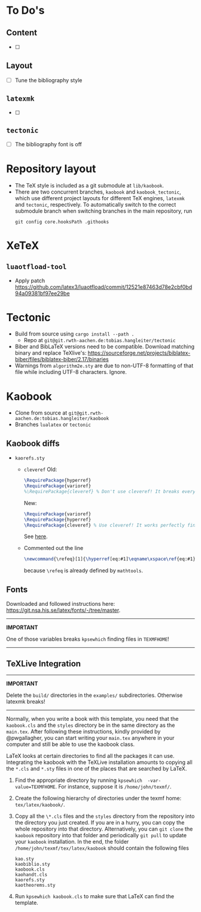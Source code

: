 # To Do's
## Content
- [ ]
## Layout
- [ ] Tune the bibliography style
## `latexmk`
- [ ]
## `tectonic`
- [ ] The bibliography font is off

# Repository layout
- The TeX style is included as a git submodule at `lib/kaobook`. 
- There are two concurrent branches, `kaobook` and `kaobook_tectonic`, which use different project layouts for different TeX engines, `latexmk` and `tectonic`, respectively. 
  To automatically switch to the correct submodule branch when switching branches in the main repository, run 
  ```
  git config core.hooksPath .githooks
  ```

# XeTeX
 
## `luaotfload-tool`
- Apply patch https://github.com/latex3/luaotfload/commit/12521e87463d78e2cbf0bd94a09381bf97ee29be

# Tectonic
- Build from source using `cargo install --path .`
  - Repo at `git@git.rwth-aachen.de:tobias.hangleiter/tectonic`
- Biber and BibLaTeX versions need to be compatible. Download matching binary and replace TeXlive's: https://sourceforge.net/projects/biblatex-biber/files/biblatex-biber/2.17/binaries
- Warnings from `algorithm2e.sty` are due to non-UTF-8 formatting of that file while including UTF-8 characters. Ignore.

# Kaobook
- Clone from source at `git@git.rwth-aachen.de:tobias.hangleiter/kaobook`
- Branches `lualatex` or `tectonic`
## Kaobook diffs
- `kaorefs.sty`
   - `cleveref`
     Old:
	 ```latex
	 \RequirePackage{hyperref}
	 \RequirePackage{varioref}
	 %\RequirePackage{cleveref} % Don't use cleveref! It breaks everything
	 ```
	 New:
	 ```latex
	 \RequirePackage{varioref}
	 \RequirePackage{hyperref}
	 \RequirePackage{cleveref} % Use cleveref! It works perfectly fine
	 ```
	 See [here](https://tex.stackexchange.com/questions/83037/difference-between-ref-varioref-and-cleveref-decision-for-a-thesis).

   - Commented out the line
     ```latex
     \newcommand{\refeq}[1]{\hyperref[eq:#1]\eqname\xspace\ref{eq:#1}}
     ```
     because `\refeq` is already defined by `mathtools`.

## Fonts
Downloaded and followed instructions here: https://git.nsa.his.se/latex/fonts/-/tree/master.

---
**IMPORTANT**

One of those variables breaks `kpsewhich` finding files in `TEXMFHOME`!

---

## TeXLive Integration

---
**IMPORTANT**

Delete the `build/` directories in the `examples/` subdirectories. Otherwise latexmk breaks!

---

Normally, when you write a book with this template, you need that the
`kaobook.cls` and the `styles` directory be in the same directory as the
`main.tex`. After following these instructions, kindly provided by
@pwgallagher, you can start writing your `main.tex` anywhere in your
computer and still be able to use the kaobook class.

LaTeX looks at certain directories to find all the packages it can use.
Integrating the kaobook with the TeXLive installation amounts to
copying all the `*.cls` and `*.sty` files in one of the places that are
searched by LaTeX.

1. Find the appropriate directory by running `kpsewhich 
   -var-value=TEXMFHOME`. For instance, suppose it is
   `/home/john/texmf/`.

1. Create the following hierarchy of directories under the texmf home:
   `tex/latex/kaobook/`.

1. Copy all the `\*.cls` files and the `styles` directory from the
   repository into the directory you just created. If you are in a
   hurry, you can copy the whole repository into that directory.
   Alternatively, you can `git clone` the `kaobook` repository into that folder
   and periodically `git pull` to update your `kaobook` installation.
   In the end, the folder `/home/john/texmf/tex/latex/kaobook` should contain the
   following files
   ```
   kao.sty
   kaobiblio.sty
   kaobook.cls
   kaohandt.cls
   kaorefs.sty
   kaotheorems.sty
   ```

1. Run `kpsewhich kaobook.cls` to make sure that LaTeX can find the
   template.
